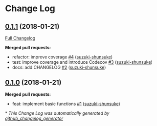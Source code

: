 # Change Log

## [0.1.1](https://github.com/suzuki-shunsuke/go-chatwords/tree/0.1.1) (2018-01-21)
[Full Changelog](https://github.com/suzuki-shunsuke/go-chatwords/compare/0.1.0...0.1.1)

**Merged pull requests:**

- refactor: improve coverage [\#4](https://github.com/suzuki-shunsuke/go-chatwords/pull/4) ([suzuki-shunsuke](https://github.com/suzuki-shunsuke))
- test: improve coverage and introduce Codecov [\#3](https://github.com/suzuki-shunsuke/go-chatwords/pull/3) ([suzuki-shunsuke](https://github.com/suzuki-shunsuke))
- docs: add CHANGELOG [\#2](https://github.com/suzuki-shunsuke/go-chatwords/pull/2) ([suzuki-shunsuke](https://github.com/suzuki-shunsuke))

## [0.1.0](https://github.com/suzuki-shunsuke/go-chatwords/tree/0.1.0) (2018-01-21)
**Merged pull requests:**

- feat: implement basic functions [\#1](https://github.com/suzuki-shunsuke/go-chatwords/pull/1) ([suzuki-shunsuke](https://github.com/suzuki-shunsuke))



\* *This Change Log was automatically generated by [github_changelog_generator](https://github.com/skywinder/Github-Changelog-Generator)*